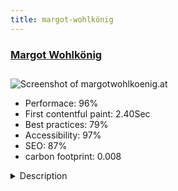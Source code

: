 ```yaml
---
title: margot-wohlkönig
---
```


<div style="height: 3rem">
  <a href="http://margotwohlkoenig.at/"><h3>Margot Wohlkönig</h3></a>
</div>
<img loading="lazy" src="/images/thumbs/margotwohlkoenig.at.jpg" alt="Screenshot of margotwohlkoenig.at" />
<ul>
  <li>Performace: 96%</li>
  <li>
    First contentful paint:
    2.40Sec
  </li>
  <li>Best practices: 79%</li>
  <li>Accessibility: 97%</li>
  <li>SEO: 87%</li>
  <li>carbon footprint: 0.008</li>
</ul>
<details>
  <summary>Description</summary>
  <p>This Site ist for People like Food cooking by chinese "Five Phases" and Yoga. There are also recipes for every Phase (Wood, Fire, Earth, Metal, Water) and Dates to learn Cooking in small Groups and also make Yoga in Groups.Site is build using pure Core-Components. 3rd-Party: RegularLabs.</p>
</details>

